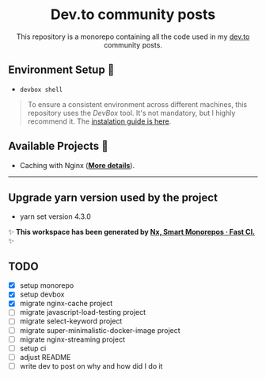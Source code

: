 <h1 align='center'>Dev.to community posts</h1>

<p align='center'>This repository is a monorepo containing all the code used in my <a href="https://dev.to/chseki">dev.to</a> community posts.</p>


## Environment Setup :wrench:

- `devbox shell`

> To ensure a consistent environment across different machines, this repository uses the *DevBox* tool. It's not mandatory, but I highly recommend it. The [instalation guide is here](https://github.com/jetify-com/devbox?tab=readme-ov-file#installing-devbox).

## Available Projects :scroll:

- Caching with Nginx (**[More details](/apps/nginx-cache)**).

---

## Upgrade yarn version used by the project

- yarn set version 4.3.0

✨ **This workspace has been generated by [Nx, Smart Monorepos · Fast CI.](https://nx.dev)** ✨

## TODO 

- [x] setup monorepo
- [x] setup devbox
- [x] migrate nginx-cache project
- [ ] migrate javascript-load-testing project
- [ ] migrate select-keyword project
- [ ] migrate super-minimalistic-docker-image project
- [ ] migrate nginx-streaming project
- [ ] setup ci
- [ ] adjust README
- [ ] write dev to post on why and how did I do it
